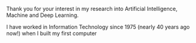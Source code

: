 Thank you for your interest in my research into Artificial Intelligence, Machine and Deep Learning.

I have worked in Information Technology since 1975 (nearly 40 years ago now!) when I built my first computer
